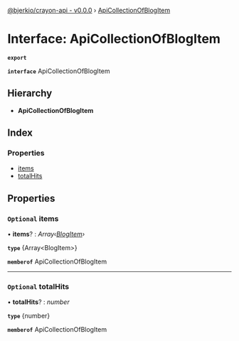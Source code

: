 [@bjerkio/crayon-api - v0.0.0](../README.md) › [ApiCollectionOfBlogItem](apicollectionofblogitem.md)

# Interface: ApiCollectionOfBlogItem

**`export`** 

**`interface`** ApiCollectionOfBlogItem

## Hierarchy

* **ApiCollectionOfBlogItem**

## Index

### Properties

* [items](apicollectionofblogitem.md#optional-items)
* [totalHits](apicollectionofblogitem.md#optional-totalhits)

## Properties

### `Optional` items

• **items**? : *Array‹[BlogItem](blogitem.md)›*

**`type`** {Array&lt;BlogItem&gt;}

**`memberof`** ApiCollectionOfBlogItem

___

### `Optional` totalHits

• **totalHits**? : *number*

**`type`** {number}

**`memberof`** ApiCollectionOfBlogItem

